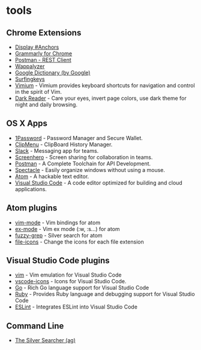 # tools

## Chrome Extensions

- [Display #Anchors](https://chrome.google.com/webstore/detail/display-anchors/poahndpaaanbpbeafbkploiobpiiieko)
- [Grammarly for Chrome](https://chrome.google.com/webstore/detail/grammarly-for-chrome/kbfnbcaeplbcioakkpcpgfkobkghlhen)
- [Postman - REST Client](https://chrome.google.com/webstore/detail/postman-rest-client/fdmmgilgnpjigdojojpjoooidkmcomcm)
- [Wappalyzer](https://wappalyzer.com/download)
- [Google Dictionary (by Google)](https://chrome.google.com/webstore/detail/google-dictionary-by-goog/mgijmajocgfcbeboacabfgobmjgjcoja)
- [Surfingkeys](https://chrome.google.com/webstore/detail/surfingkeys/gfbliohnnapiefjpjlpjnehglfpaknnc)
- [Vimium](https://chrome.google.com/webstore/detail/vimium/dbepggeogbaibhgnhhndojpepiihcmeb) - Vimium provides keyboard shortcuts for navigation and control in the spirit of Vim.
- [Dark Reader](https://chrome.google.com/webstore/detail/dark-reader/eimadpbcbfnmbkopoojfekhnkhdbieeh) - Care your eyes, invert page colors, use dark theme for night and daily browsing.

## OS X Apps

- [1Password](https://itunes.apple.com/in/app/1password-password-manager/id443987910?mt=12) - Password Manager and Secure Wallet.
- [ClipMenu](http://www.clipmenu.com/) - ClipBoard History Manager.
- [Slack](https://itunes.apple.com/in/app/slack/id803453959) - Messaging app for teams.
- [Screenhero](https://screenhero.com/) - Screen sharing for collaboration in teams.
- [Postman](https://www.getpostman.com/) - A Complete Toolchain for API Development.
- [Spectacle](https://www.spectacleapp.com/) - Easily organize windows without using a mouse.
- [Atom](https://atom.io/) - A hackable text editor.
- [Visual Studio Code](http://code.visualstudio.com/) - A code editor optimized for building and cloud applications. 

## Atom plugins
- [vim-mode](https://github.com/atom/vim-mode) - Vim bindings for atom
- [ex-mode](https://atom.io/packages/ex-mod) - Vim ex mode (:w, :s...) for atom
- [fuzzy-grep](https://atom.io/packages/atom-fuzzy-grep) - Silver search for atom
- [file-icons](https://atom.io/packages/file-icons) - Change the icons for each file extension

## Visual Studio Code plugins
- [vim](https://marketplace.visualstudio.com/items?itemName=vscodevim.vim) - Vim emulation for Visual Studio Code
- [vscode-icons](https://marketplace.visualstudio.com/items?itemName=robertohuertasm.vscode-icons) - Icons for Visual Studio Code.
- [Go](https://marketplace.visualstudio.com/items?itemName=lukehoban.Go) - Rich Go language support for Visual Studio Code
- [Ruby](https://marketplace.visualstudio.com/items?itemName=rebornix.Ruby) - Provides Ruby language and debugging support for Visual Studio Code
- [ESLint](https://marketplace.visualstudio.com/items?itemName=dbaeumer.vscode-eslint) - Integrates ESLint into Visual Studio Code

## Command Line

- [The Silver Searcher (ag)](https://github.com/ggreer/the_silver_searcher)
